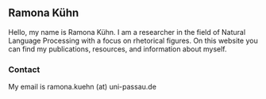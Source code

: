 ## Ramona Kühn

Hello, my name is Ramona Kühn. I am a researcher in the field of Natural Language Processing with a focus on rhetorical figures.
On this website you can find my publications, resources, and information about myself.

### Contact
My email is ramona.kuehn (at) uni-passau.de
